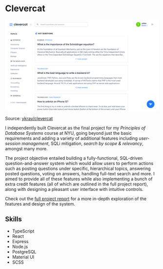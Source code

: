 # Clevercat

![clevercat-screenshot](/assets/clevercat-ss.png)

Source: [ykray/clevercat](https://github.com/ykray/Clevercat)

I independently built Clevercat as the final project for my _Principles of Database Systems_ course at NYU, going beyond just the basic requirements and adding a variety of additional features including _user-session management_, SQLi mitigation, _search by scope & relevancy_, amongst many more.

The project objective entailed building a fully-functional, SQL-driven question-and-answer system which would allow users to perform actions such as posting questions under specific, hierarchical topics, answering posted questions, voting on answers, handling full-text search and more. I aimed to provide all of these features while also implementing a bunch of extra credit features (all of which are outlined in the full project report), along with designing a pleasant user interface with intuitive controls.

Check out the [full project report](https://docs.google.com/document/d/1zMaOHhK5QVISJhw-zEy4btloMn8hCeytYXa21A--pWg/edit?usp=sharing) for a more in-depth exploration of the features and design of the system.

## Skills

- TypeScript
- React
- Express
- Node.js
- PostgreSQL
- Material UI
- SCSS
